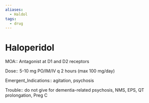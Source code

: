 ```yaml
---
aliases:
  - Haldol
tags:
  - drug
---
```

# Haloperidol

MOA:: Antagonist at D1 and D2 receptors

Dose:: 5-10 mg PO/IM/IV q 2 hours (max 100 mg/day)

Emergent_Indications:: agitation, psychosis

Trouble:: do not give for dementia-related psychosis, NMS, EPS, QT prolongation, Preg C
